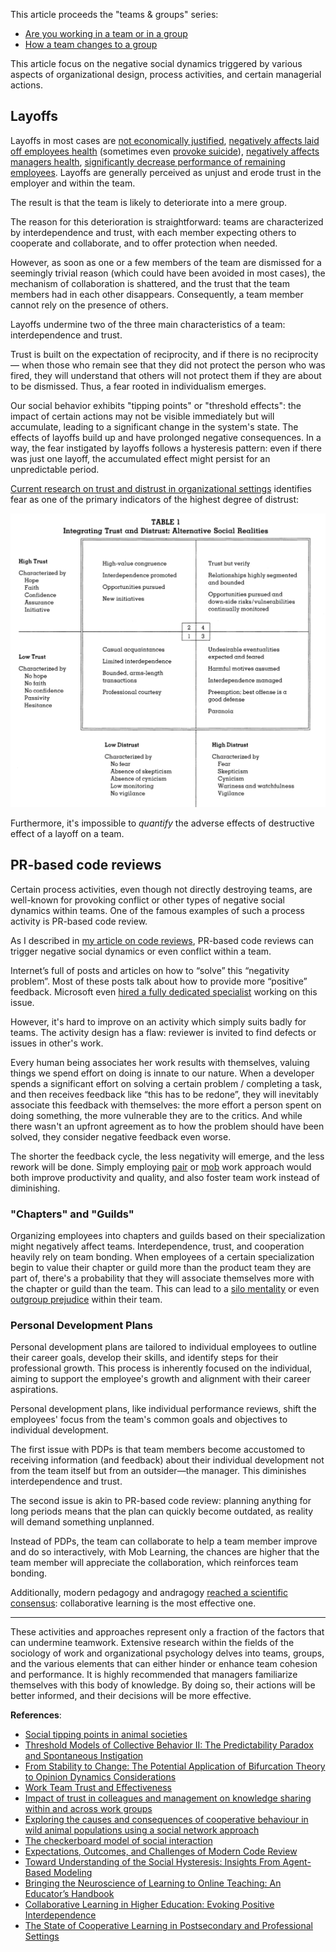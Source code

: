 This article proceeds the "teams & groups" series:
- [Are you working in a team or in a group](https://www.linkedin.com/pulse/you-working-team-group-vitaly-sharovatov-2ipwf/)
- [How a team changes to a group](https://www.linkedin.com/pulse/how-team-changes-group-vitaly-sharovatov-y8gce)

This article focus on the negative social dynamics triggered by various aspects of organizational design, process activities, and certain managerial actions.

## Layoffs

Layoffs in most cases are [not economically justified](https://www.careerusa.org/jobs/179-resources/168-career-files/158-16-must-read-articles/372-lay-off-the-layoffs.html), [negatively affects laid off employees health](https://pubmed.ncbi.nlm.nih.gov/11199253/) (sometimes even [provoke suicide](https://journals.sagepub.com/doi/full/10.1177/0004867414521502)), [negatively affects managers health](https://onlinelibrary.wiley.com/doi/10.1002/hrm.20102), [significantly decrease performance of remaining employees](https://www.econstor.eu/bitstream/10419/174038/1/dp11128.pdf). Layoffs are generally perceived as unjust and erode trust in the employer and within the team.

The result is that the team is likely to deteriorate into a mere group.

The reason for this deterioration is straightforward: teams are characterized by interdependence and trust, with each member expecting others to cooperate and collaborate, and to offer protection when needed.

However, as soon as one or a few members of the team are dismissed for a seemingly trivial reason (which could have been avoided in most cases), the mechanism of collaboration is shattered, and the trust that the team members had in each other disappears. Consequently, a team member cannot rely on the presence of others.

Layoffs undermine two of the three main characteristics of a team: interdependence and trust.

Trust is built on the expectation of reciprocity, and if there is no reciprocity — when those who remain see that they did not protect the person who was fired, they will understand that others will not protect them if they are about to be dismissed. Thus, a fear rooted in individualism emerges.

Our social behavior exhibits "tipping points" or "threshold effects": the impact of certain actions may not be visible immediately but will accumulate, leading to a significant change in the system's state. The effects of layoffs build up and have prolonged negative consequences. In a way, the fear instigated by layoffs follows a hysteresis pattern: even if there was just one layoff, the accumulated effect might persist for an unpredictable period.

[Current research on trust and distrust in organizational settings](https://www.jstor.org/stable/259288) identifies fear as one of the primary indicators of the highest degree of distrust:

![trust-distrust](/img/trust-distrust.png)

Furthermore, it's impossible to _quantify_ the adverse effects of destructive effect of a layoff on a team.

## PR-based code reviews

Certain process activities, even though not directly destroying teams, are well-known for provoking conflict or other types of negative social dynamics within teams. One of the famous examples of such a process activity is PR-based code review.

As I described in [my article on code reviews](https://qase.io/blog/code-review-alternatives/#social-dynamics), PR-based code reviews can trigger negative social dynamics or even conflict within a team.

Internet’s full of posts and articles on how to “solve” this “negativity problem”. Most of these posts talk about how to provide more “positive” feedback. Microsoft even [hired a fully dedicated specialist](https://www.michaelagreiler.com/accept-code-review-feedback/?ref=hackernoon.com) working on this issue.

However, it's hard to improve on an activity which simply suits badly for teams. The activity design has a flaw: reviewer is invited to find defects or issues in other's work.

Every human being associates her work results with themselves, valuing things we spend effort on doing is innate to our nature. When a developer spends a significant effort on solving a certain problem / completing a task, and then receives feedback like “this has to be redone”, they will inevitably associate this feedback with themselves: the more effort a person spent on doing something, the more vulnerable they are to the critics. And while there wasn't an upfront agreement as to how the problem should have been solved, they consider negative feedback even worse.

The shorter the feedback cycle, the less negativity will emerge, and the less rework will be done.
Simply employing [pair](https://qase.io/blog/pair-programming/) or [mob](https://qase.io/blog/mob-programming/) work approach would both improve productivity and quality, and also foster team work instead of diminishing.

### "Chapters" and "Guilds"

Organizing employees into chapters and guilds based on their specialization might negatively affect teams. Interdependence, trust, and cooperation heavily rely on team bonding. When employees of a certain specialization begin to value their chapter or guild more than the product team they are part of, there's a probability that they will associate themselves more with the chapter or guild than the team. This can lead to a [silo mentality](https://www.investopedia.com/terms/s/silo-mentality.asp) or even [outgroup prejudice](https://opentextbc.ca/socialpsychology/chapter/ingroup-favoritism-and-prejudice/) within their team.

### Personal Development Plans

Personal development plans are tailored to individual employees to outline their career goals, develop their skills, and identify steps for their professional growth. This process is inherently focused on the individual, aiming to support the employee's growth and alignment with their career aspirations.

Personal development plans, like individual performance reviews, shift the employees' focus from the team's common goals and objectives to individual development.

The first issue with PDPs is that team members become accustomed to receiving information (and feedback) about their individual development not from the team itself but from an outsider—the manager. This diminishes interdependence and trust.

The second issue is akin to PR-based code review: planning anything for long periods means that the plan can quickly become outdated, as reality will demand something unplanned.

Instead of PDPs, the team can collaborate to help a team member improve and do so interactively, with Mob Learning, the chances are higher that the team member will appreciate the collaboration, which reinforces team bonding.

Additionally, modern pedagogy and andragogy [reached a scientific consensus](https://link.springer.com/article/10.1007/s10648-006-9038-8): collaborative learning is the most effective one.

---

These activities and approaches represent only a fraction of the factors that can undermine teamwork. Extensive research within the fields of the sociology of work and organizational psychology delves into teams, groups, and the various elements that can either hinder or enhance team cohesion and performance. It is highly recommended that managers familiarize themselves with this body of knowledge. By doing so, their actions will be better informed, and their decisions will be more effective.

**References**:
- [Social tipping points in animal societies](https://royalsocietypublishing.org/doi/10.1098/rspb.2018.1282)
- [Threshold Models of Collective Behavior II: The Predictability Paradox and Spontaneous Instigation](https://www.researchgate.net/publication/347175703_Threshold_Models_of_Collective_Behavior_II_The_Predictability_Paradox_and_Spontaneous_Instigation)
- [From Stability to Change: The Potential Application of Bifurcation Theory to Opinion Dynamics Considerations](https://arxiv.org/pdf/2311.05488.pdf)
- [Work Team Trust and Effectiveness](https://www.researchgate.net/publication/235260441_Work_Team_Trust_and_Effectiveness)
- [Impact of trust in colleagues and management on knowledge sharing within and across work groups](https://www.researchgate.net/publication/228413672_Impact_of_trust_in_colleagues_and_management_on_knowledge_sharing_within_and_across_work_groups)
- [Exploring the causes and consequences of cooperative behaviour in wild animal populations using a social network approach](https://onlinelibrary.wiley.com/doi/10.1111/brv.12757)
- [The checkerboard model of social interaction](https://www.tandfonline.com/doi/abs/10.1080/0022250X.1971.9989791)
- [Expectations, Outcomes, and Challenges of Modern Code Review](http://sback.it/publications/icse2013.pdf)
- [Toward Understanding of the Social Hysteresis: Insights From Agent-Based Modeling](https://journals.sagepub.com/doi/10.1177/17456916231195361)
- [Bringing the Neuroscience of Learning to Online Teaching: An Educator’s Handbook](https://www.amazon.com/Bringing-Neuroscience-Learning-Online-Teaching/dp/080776552X)
- [Collaborative Learning in Higher Education: Evoking Positive Interdependence](https://www.ncbi.nlm.nih.gov/pmc/articles/PMC5132366/)
- [The State of Cooperative Learning in Postsecondary and Professional Settings](https://link.springer.com/article/10.1007/s10648-006-9038-8)
